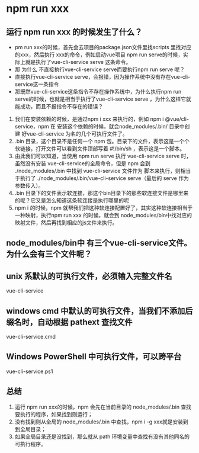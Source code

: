 # npm run xxx

## 运行 npm run xxx 的时候发生了什么？

* pm run xxx的时候，首先会去项目的package.json文件里找scripts 里找对应的xxx，然后执行 xxx的命令，例如启动vue项目 npm run serve的时候，实际上就是执行了vue-cli-service serve 这条命令。
* 那 为什么 不直接执行vue-cli-service serve而要执行npm run serve 呢？
* 直接执行vue-cli-service serve，会报错，因为操作系统中没有存在vue-cli-service这一条指令
* 那既然vue-cli-service这条指令不存在操作系统中，为什么执行npm run serve的时候，也就是相当于执行了vue-cli-service serve ，为什么这样它就能成功，而且不报指令不存在的错误？

1. 我们在安装依赖的时候，是通过npm i xxx 来执行的，例如 npm i @vue/cli-service，npm 在 安装这个依赖的时候，就会node_modules/.bin/ 目录中创建 好vue-cli-service 为名的几个可执行文件了。
2. .bin 目录，这个目录不是任何一个 npm 包。目录下的文件，表示这是一个个软链接，打开文件可以看到文件顶部写着 #!/bin/sh ，表示这是一个脚本。
3. 由此我们可以知道，当使用 npm run serve 执行 vue-cli-service serve 时，虽然没有安装 vue-cli-service的全局命令，但是 npm 会到 ./node_modules/.bin 中找到 vue-cli-service 文件作为 脚本来执行，则相当于执行了 ./node_modules/.bin/vue-cli-service serve（最后的 serve 作为参数传入）。
4. .bin 目录下的文件表示软连接，那这个bin目录下的那些软连接文件是哪里来的呢？它又是怎么知道这条软连接是执行哪里的呢
5. npm i 的时候，npm 就帮我们把这种软连接配置好了，其实这种软连接相当于一种映射，执行npm run xxx 的时候，就会到 node_modules/bin中找对应的映射文件，然后再找到相应的js文件来执行。

## node_modules/bin中 有三个vue-cli-service文件。为什么会有三个文件呢？

## unix 系默认的可执行文件，必须输入完整文件名

vue-cli-service

## windows cmd 中默认的可执行文件，当我们不添加后缀名时，自动根据 pathext 查找文件

vue-cli-service.cmd

## Windows PowerShell 中可执行文件，可以跨平台

vue-cli-service.ps1

## 总结

1. 运行 npm run xxx的时候，npm 会先在当前目录的 node_modules/.bin 查找要执行的程序，如果找到则运行；
2. 没有找到则从全局的 node_modules/.bin 中查找，npm i -g xxx就是安装到到全局目录；
3. 如果全局目录还是没找到，那么就从 path 环境变量中查找有没有其他同名的可执行程序。

